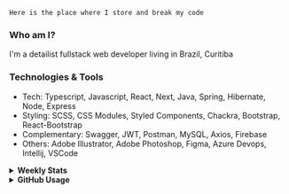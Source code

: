 ```
Here is the place where I store and break my code
```
### Who am I?
I'm a detailist fullstack web developer living in Brazil, Curitiba

### Technologies & Tools
- Tech: Typescript, Javascript, React, Next, Java, Spring, Hibernate, Node, Express
- Styling: SCSS, CSS Modules, Styled Components, Chackra, Bootstrap, React-Bootstrap
- Complementary: Swagger, JWT, Postman, MySQL, Axios, Firebase
- Others: Adobe Illustrator, Adobe Photoshop, Figma, Azure Devops, Intellij, VSCode

<details>
  <summary><b> Weekly Stats</b></summary>
<!--START_SECTION:waka-->

```txt
TypeScript   23 hrs 42 mins  █████████████████████▓░░░   87.04 %
CSS          1 hr 12 mins    █░░░░░░░░░░░░░░░░░░░░░░░░   04.45 %
JSON         1 hr 8 mins     █░░░░░░░░░░░░░░░░░░░░░░░░   04.21 %
JavaScript   58 mins         █░░░░░░░░░░░░░░░░░░░░░░░░   03.61 %
Java         4 mins          ░░░░░░░░░░░░░░░░░░░░░░░░░   00.29 %
```

<!--END_SECTION:waka-->
</details>

<details>
  <summary><b> GitHub Usage</b></summary>
  
[![Top Langs](https://github-readme-stats.vercel.app/api/top-langs/?username=gxlpes&&langs_count=9&layout=compact)](https://github.com/anuraghazra/github-readme-stats)

</details>
